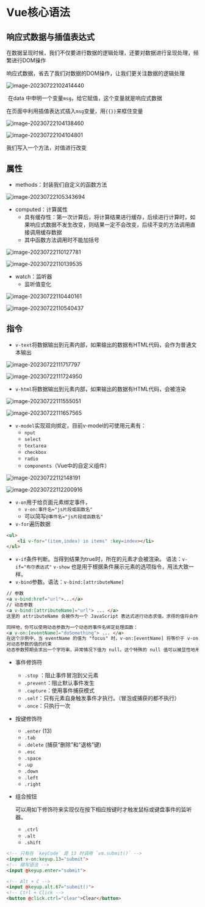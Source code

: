 # Vue核心语法

## 响应式数据与插值表达式

​	在数据呈现时候，我们不仅要进行数据的逻辑处理，还要对数据进行呈现处理，频繁进行DOM操作

​	响应式数据，省去了我们对数据的DOM操作，让我们更关注数据的逻辑处理

![image-20230722102414440](2.Vue核心语法.assets/image-20230722102414440.png)

​	在data 中申明一个变量`msg`，给它赋值，这个变量就是响应式数据

​	在页面中利用插值表达式插入`msg`变量，用`{{}}`来框住变量

![image-20230722104138460](2.Vue核心语法.assets/image-20230722104138460.png)

![image-20230722104104801](2.Vue核心语法.assets/image-20230722104104801.png)

我们写入一个方法，对值进行改变

## 属性

- methods：封装我们自定义的函数方法

![image-20230722105343694](2.Vue核心语法.assets/image-20230722105343694.png)

- computed：计算属性
  - 具有缓存性：第一次计算后，将计算结果进行缓存，后续进行计算时，如果响应式数据不发生改变，则结果一定不会改变，后续不变的方法调用直接调用缓存数据
  - 其中函数方法调用时不能加括号

![image-20230722110127781](2.Vue核心语法.assets/image-20230722110127781.png)

![image-20230722110139535](2.Vue核心语法.assets/image-20230722110139535.png)

- watch：监听器
  - 监听值变化



![image-20230722110440161](2.Vue核心语法.assets/image-20230722110440161.png)

![image-20230722110540437](2.Vue核心语法.assets/image-20230722110540437.png)

## 指令

- `v-text`将数据输出到元素内部，如果输出的数据有HTML代码，会作为普通文本输出

![image-20230722111717797](2.Vue核心语法.assets/image-20230722111717797.png)

![image-20230722111724950](2.Vue核心语法.assets/image-20230722111724950.png)

- `v-html`将数据输出到元素内部，如果输出的数据有HTML代码，会被渲染

![image-20230722111555051](2.Vue核心语法.assets/image-20230722111555051.png)

![image-20230722111657565](2.Vue核心语法.assets/image-20230722111657565.png)

- `v-model`实现双向绑定，目前v-model的可使用元素有：
  - `nput`
  - `select`
  - `textarea`
  - `checkbox`
  - `radio`
  - `components`（Vue中的自定义组件）

![image-20230722112148191](2.Vue核心语法.assets/image-20230722112148191.png)

![image-20230722112200916](2.Vue核心语法.assets/image-20230722112200916.png)

- `v-on`用于给页面元素绑定事件，
  - ```v-on:事件名="js片段或函数名"```
  - 可以简写``@事件名="js片段或函数名"``
- `v-for`遍历数据

```html
<ul>
    <li v-for="(item,index) in items" :key=index></li>
</ul>
```

- `v-if`条件判断。当得到结果为true时，所在的元素才会被渲染。 语法：`v-if="布尔表达式"`
  `v-show` 也是用于根据条件展示元素的选项指令，用法大致一样。
- `v-bind`参数。语法：`v-bind:[attributeName]`

```html
// 参数
<a v-bind:href="url">...</a>
// 动态参数
<a v-bind:[attributeName]="url"> ... </a>
这里的 attributeName 会被作为一个 JavaScript 表达式进行动态求值，求得的值将会作为最终的参数来使用。例如，如果你的 Vue 实例有一个 data property attributeName，其值为 "href"，那么这个绑定将等价于 v-bind:href。

同样地，你可以使用动态参数为一个动态的事件名绑定处理函数：
<a v-on:[eventName]="doSomething"> ... </a>
在这个示例中，当 eventName 的值为 "focus" 时，v-on:[eventName] 将等价于 v-on:focus。
对动态参数的值的约束
动态参数预期会求出一个字符串，异常情况下值为 null。这个特殊的 null 值可以被显性地用于移除绑定。任何其它非字符串类型的值都将会触发一个警告。
```

- 事件修饰符
  - `.stop` ：阻止事件冒泡到父元素
  - `.prevent`：阻止默认事件发生
  - `.capture`：使用事件捕获模式
  - `.self`：只有元素自身触发事件才执行。（冒泡或捕获的都不执行）
  - `.once`：只执行一次

- 按键修饰符

  - `.enter` (13)
  - `.tab`
  - `.delete` (捕获“删除”和“退格”键)
  - `.esc`
  - `.space`
  - `.up`
  - `.down`
  - `.left`
  - `.right`

- 组合按钮

  可以用如下修饰符来实现仅在按下相应按键时才触发鼠标或键盘事件的监听器。

  - `.ctrl`
  - `.alt`
  - `.shift`

```html
<!-- 只有在 `keyCode` 是 13 时调用 `vm.submit()` -->
<input v-on:keyup.13="submit">
<!-- 缩写语法 -->
<input @keyup.enter="submit">

<!-- Alt + C -->
<input @keyup.alt.67="submit()">
<!-- Ctrl + Click -->
<button @click.ctrl="clear">Clear</button>

```